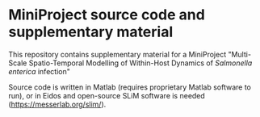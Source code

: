 # MiniProject source code and supplementary material
This repository contains supplementary material for a MiniProject "Multi-Scale Spatio-Temporal Modelling of Within-Host Dynamics of _Salmonella enterica_ infection"

Source code is written in Matlab (requires proprietary Matlab software to run), or in Eidos and open-source SLiM software is needed (https://messerlab.org/slim/).
